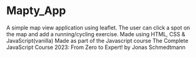 # Mapty_App
A simple map view application using leaflet. The user can click a spot on the map and add a running/cycling exercise.
Made using HTML, CSS & JavaScript(vanilla)
Made as part of the Javascript course The Complete JavaScript Course 2023: From Zero to Expert! by Jonas Schmedtmann
